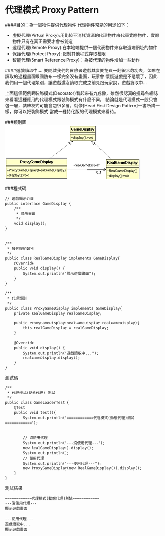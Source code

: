 # 代理模式 Proxy Pattern

####目的：為一個物件提供代理物件
代理物件常見的用途如下：
* 虛擬代理(Virtual Proxy):用比較不消耗資源的代理物件來代替實際物件，實際物件只有在真正需要才會被創造
* 遠程代理(Remote Proxy):在本地端提供一個代表物件來存取遠端網址的物件	
* 保護代理(Protect Proxy): 限制其他程式存取權限
* 智能代理(Smart Reference Proxy)：為被代理的物件增加一些動作  

####遊戲讀取中....
要開啟我們的冒險者遊戲其實要花費一翻很大的功夫，如果在讀取的過程畫面跟國防布一樣完全沒有畫面，玩家會
懷疑遊戲是不是壞了，因此我們用一個代理類別，讓遊戲還沒讀取完成之前先跟玩家說，遊戲讀取中...  

上面這個範例跟裝飾模式(Decorator)看起來有九成像，雖然很認真的搜尋各網誌來看看這種應用的代理模式跟裝飾模式有什麼不同，
結論就是代理模式一般只會包一層，裝飾模式可能會包很多層，就像[Head First Design Pattern]一書所講一樣，你可以把裝飾模式
當成一種特化版的代理模式來看待。

###類別圖  
![Proxy Class Diagram](image/proxy.gif)  

###程式碼
```
// 遊戲顯示介面
public interface GameDisplay {
	/**
	 * 顯示畫面
	 */
	void display();
}


/**
 * 被代理的類別
 */
public class RealGameDisplay implements GameDisplay{
	@Override
	public void display() {
		System.out.println("顯示遊戲畫面");
	}
}

/**
 * 代理類別
 */
public class ProxyGameDisplay implements GameDisplay{
	private RealGameDisplay realGameDisplay;
	
	public ProxyGameDisplay(RealGameDisplay realGameDisplay){
		this.realGameDisplay = realGameDisplay;
	}
	
	@Override
	public void display() {
		System.out.println("遊戲讀取中...");
		realGameDisplay.display();
	}
}
```  
測試碼
```  
/**
 * 代理模式(動態代理)-測試
 */
public class GameLoaderTest {
	@Test
	public void test(){
		System.out.println("============代理模式(動態代理)測試============");

		
		// 沒使用代理
		System.out.println("---沒使用代理---");
		new RealGameDisplay().display();
		System.out.println();
		// 使用代理
		System.out.println("---使用代理---");
		new ProxyGameDisplay(new RealGameDisplay()).display();
	}
}
```  
測試結果
```  
============代理模式(動態代理)測試============
---沒使用代理---
顯示遊戲畫面

---使用代理---
遊戲讀取中...
顯示遊戲畫面
```  